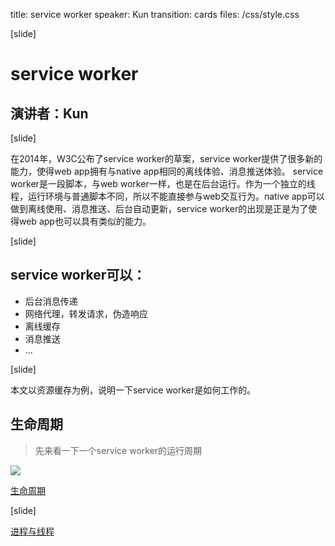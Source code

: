 title: service worker
speaker: Kun
transition: cards
files: /css/style.css

[slide]

# service worker
## 演讲者：Kun

[slide]

在2014年，W3C公布了service worker的草案，service worker提供了很多新的能力，使得web app拥有与native app相同的离线体验、消息推送体验。
service worker是一段脚本，与web worker一样，也是在后台运行。作为一个独立的线程，运行环境与普通脚本不同，所以不能直接参与web交互行为。native app可以做到离线使用、消息推送、后台自动更新，service worker的出现是正是为了使得web app也可以具有类似的能力。

[slide]

## service worker可以：

* 后台消息传递
* 网络代理，转发请求，伪造响应
* 离线缓存
* 消息推送
*  ... 

[slide]

本文以资源缓存为例，说明一下service worker是如何工作的。

## 生命周期

> 先来看一下一个service worker的运行周期

<img class="br10" src="/img/01.png">

[生命周期](http://www.html5rocks.com/en/tutorials/service-worker/introduction/)

[slide]

[进程与线程](http://www.ruanyifeng.com/blog/2013/04/processes_and_threads.html)















